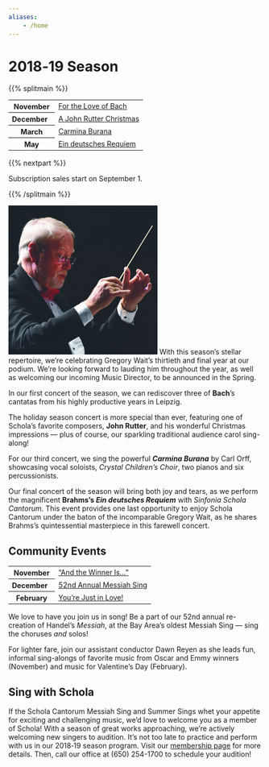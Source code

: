 ```yaml
---
aliases:
    - /home
---
```


# 2018‑19 Season

{{% splitmain %}}
<table style="margin-bottom:1rem">
<tr><th>November</th><td><a href="/concerts/for-the-love-of-bach">For the Love of Bach</a></td></tr>
<tr><th>December&nbsp;&nbsp;</th><td><a href="/concerts/a-john-rutter-christmas">A John Rutter Christmas</a></td></tr>
<tr><th>March</th><td><a href="/concerts/carmina-burana">Carmina Burana</a></td></tr>
<tr><th>May</th><td><a href="/concerts/ein-deutsches-requiem">Ein deutsches Requiem</a></td></tr>
</table>

{{% nextpart %}}

Subscription sales start on September 1.

{{% /splitmain %}}

<img src="/greg.296.jpg" class="float-left">
With this season’s stellar repertoire, we’re celebrating Gregory Wait’s
thirtieth and final year at our podium.  We’re looking forward to lauding him
throughout the year, as well as welcoming our incoming Music Director, to be
announced in the Spring.

In our first concert of the season, we can rediscover three of **Bach**’s
cantatas from his highly productive years in Leipzig.

The holiday season concert is more special than ever, featuring one of Schola’s
favorite composers, **John Rutter**, and his wonderful Christmas impressions —
plus of course, our sparkling traditional audience carol sing-along!

For our third concert, we sing the powerful **_Carmina Burana_** by Carl Orff,
showcasing vocal soloists, _Crystal Children’s Choir_, two pianos and six
percussionists.

Our final concert of the season will bring both joy and tears, as we perform the
magnificent **Brahms’s _Ein deutsches Requiem_** with _Sinfonia Schola Cantorum_.
This event provides one last opportunity to enjoy Schola Cantorum under the
baton of the incomparable Gregory Wait, as he shares Brahms’s quintessential
masterpiece in this farewell concert.

</div><div><h2>Community Events</h2>

<table style="margin-bottom:1rem">
<tr><th>November</th><td><a href="/events/and-the-winner-is">“And the Winner Is...”</a></td></tr>
<tr><th>December&nbsp;&nbsp;</th><td><a href="/events/messiah-sing">52nd Annual Messiah Sing</a></td></tr>
<tr><th>February</th><td><a href="/events/youre-just-in-love">You’re Just in Love!</a></td></tr>
</table>

We love to have you join us in song!  Be a part of our 52nd annual re-creation
of Handel’s _Messiah_, at the Bay Area’s oldest Messiah Sing — sing the choruses
_and_ solos!

For lighter fare, join our assistant conductor Dawn Reyen as she leads fun,
informal sing-alongs of favorite music from Oscar and Emmy winners (November)
and music for Valentine’s Day (February).

</div><div><h2>Sing with Schola</h2>

If the Schola Cantorum Messiah Sing and Summer Sings whet your appetite for
exciting and challenging music, we’d love to welcome you as a member of Schola!
With a season of great works approaching, we’re actively welcoming new singers
to audition.  It’s not too late to practice and perform with us in our 2018‑19
season program.  Visit our [membership page](/membership) for more details.
Then, call our office at ‭(650) 254-1700‬ to schedule your audition!
